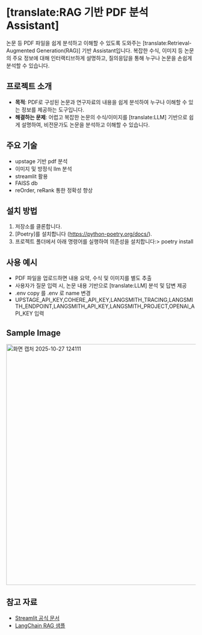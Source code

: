 # [translate:RAG 기반 PDF 분석 Assistant]

논문 등 PDF 파일을 쉽게 분석하고 이해할 수 있도록 도와주는 [translate:Retrieval-Augmented Generation(RAG)] 기반 Assistant입니다. 복잡한 수식, 이미지 등 논문의 주요 정보에 대해 인터랙티브하게 설명하고, 질의응답을 통해 누구나 논문을 손쉽게 분석할 수 있습니다.

## 프로젝트 소개
- **목적**: PDF로 구성된 논문과 연구자료의 내용을 쉽게 분석하여 누구나 이해할 수 있는 정보를 제공하는 도구입니다.
- **해결하는 문제**: 어렵고 복잡한 논문의 수식/이미지를 [translate:LLM] 기반으로 쉽게 설명하여, 비전문가도 논문을 분석하고 이해할 수 있습니다.

## 주요 기술
- upstage 기반 pdf 분석
- 이미지 및 방정식 llm 분석
- streamlit 활용
- FAISS db
- reOrder, reRank 통한 정확성 향상

## 설치 방법
1. 저장소를 클론합니다.
2. [Poetry]를 설치합니다 (https://python-poetry.org/docs/).
3. 프로젝트 폴더에서 아래 명령어를 실행하여 의존성을 설치합니다:> poetry install

## 사용 예시
- PDF 파일을 업로드하면 내용 요약, 수식 및 이미지를 별도 추출
- 사용자가 질문 입력 시, 논문 내용 기반으로 [translate:LLM] 분석 및 답변 제공
- .env copy 를 .env 로 name 변경 
- UPSTAGE_API_KEY,COHERE_API_KEY,LANGSMITH_TRACING,LANGSMITH_ENDPOINT,LANGSMITH_API_KEY,LANGSMITH_PROJECT,OPENAI_API_KEY 입력

## Sample Image
<img width="860" height="640" alt="화면 캡처 2025-10-27 124111" src="https://github.com/user-attachments/assets/e15b63d2-82f9-4810-bd9f-69616797a362" />


## 참고 자료
- [Streamlit 공식 문서](https://docs.streamlit.io/)
- [LangChain RAG 샘플](https://github.com/streamlit/example-app-langchain-rag)


